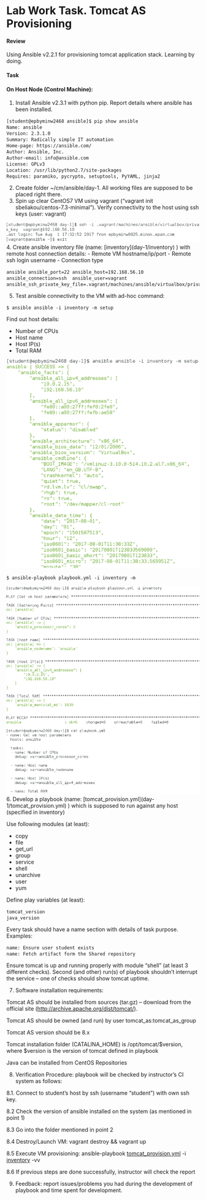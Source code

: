 # Lab Work Task. Tomcat AS Provisioning
#### Review
 Using Ansible v2.2.1 for provisioning tomcat application stack. Learning by doing.
#### Task

#### On Host Node (Control Machine):

1. Install Ansible v2.3.1 with python pip. Report details where ansible has been installed.
```
[student@epbyminw2468 ansible]$ pip show ansible
Name: ansible
Version: 2.3.1.0
Summary: Radically simple IT automation
Home-page: https://ansible.com/
Author: Ansible, Inc.
Author-email: info@ansible.com
License: GPLv3
Location: /usr/lib/python2.7/site-packages
Requires: paramiko, pycrypto, setuptools, PyYAML, jinja2
```
2. Create folder ~/cm/ansible/day-1. All working files are supposed to be placed right there.
3. Spin up clear CentOS7 VM using vagrant (“vagrant init sbeliakou/centos-7.3-minimal”). Verify connectivity to the host using ssh keys (user: vagrant)
<img src="day-1/1.png">
4. Create ansible inventory file (name: [inventory](day-1/inventory) ) with remote host connection details:
- Remote VM hostname/ip/port
- Remote ssh login username
- Connection type

```
ansible	ansible_port=22	ansible_host=192.168.56.10	ansible_connection=ssh	ansible_user=vagrant	ansible_ssh_private_key_file=.vagrant/machines/ansible/virtualbox/private_key
```

5. Test ansible connectivity to the VM with ad-hoc command: 

```
$ ansible ansible -i inventory -m setup
```

Find out host details:
- Number of CPUs
- Host name
- Host IP(s)
- Total RAM

<img src="day-1/2.png">

```
$ ansible-playbook playbook.yml -i inventory -m
```

<img src="day-1/3.png">
6. Develop a playbook (name: [tomcat_provision.yml](day-1/tomcat_provision.yml) ) which is supposed to run against any host (specified in inventory)

Use following modules (at least):
* copy
* file
* get_url
* group
* service
* shell
* unarchive
* user
* yum

Define play variables (at least):

```
tomcat_version
java_version
```

Every task should have a name section with details of task purpose.
Examples:

```
name: Ensure user student exists
name: Fetch artifact form the Shared repository
```

Ensure tomcat is up and running properly with module “shell” (at least 3 different checks).
Second (and other) run(s) of playbook shouldn’t interrupt the service – one of checks should show tomcat uptime.

7. Software installation requirements:

Tomcat AS should be installed from sources (tar.gz) – download from the official site (http://archive.apache.org/dist/tomcat/).

Tomcat AS should be owned (and run) by user tomcat_as:tomcat_as_group

Tomcat AS version should be 8.x

Tomcat installation folder (CATALINA_HOME) is /opt/tomcat/$version, where $version is the version of tomcat defined in playbook

Java can be installed from CentOS Repositories

8. Verification Procedure: playbook will be checked by instructor’s CI system as follows:

  8.1. Connect to student’s host by ssh (username “student”) with own ssh key.

  8.2 Check the version of ansible installed on the system (as mentioned in point 1)

  8.3 Go into the folder mentioned in point 2

  8.4 Destroy/Launch VM: vagrant destroy && vagrant up

  8.5 Execute VM provisioning: ansible-playbook [tomcat_provision.yml](day-1/tomcat_provision.yml) -i [inventory](day-1/inventory) -vv 

  8.6 If previous steps are done successfully, instructor will check the report

9. Feedback: report issues/problems you had during the development of playbook and time spent for development.
